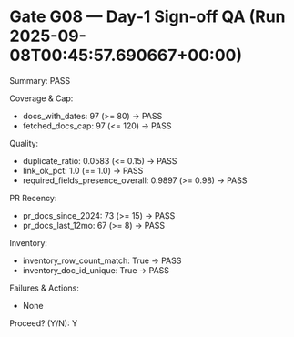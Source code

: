# Gate G08 — Day‑1 Sign‑off QA (Run 2025-09-08T00:45:57.690667+00:00)
Summary: PASS

Coverage & Cap:
- docs_with_dates: 97 (>= 80) -> PASS
- fetched_docs_cap: 97 (<= 120) -> PASS

Quality:
- duplicate_ratio: 0.0583 (<= 0.15) -> PASS
- link_ok_pct: 1.0 (== 1.0) -> PASS
- required_fields_presence_overall: 0.9897 (>= 0.98) -> PASS

PR Recency:
- pr_docs_since_2024: 73 (>= 15) -> PASS
- pr_docs_last_12mo: 67 (>= 8) -> PASS

Inventory:
- inventory_row_count_match: True -> PASS
- inventory_doc_id_unique: True -> PASS

Failures & Actions:
- None

Proceed? (Y/N): Y
